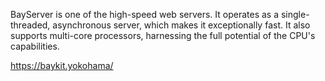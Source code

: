 BayServer is one of the high-speed web servers. It operates as a single-threaded, asynchronous server, which makes it exceptionally fast. It also supports multi-core processors, harnessing the full potential of the CPU's capabilities.

https://baykit.yokohama/
